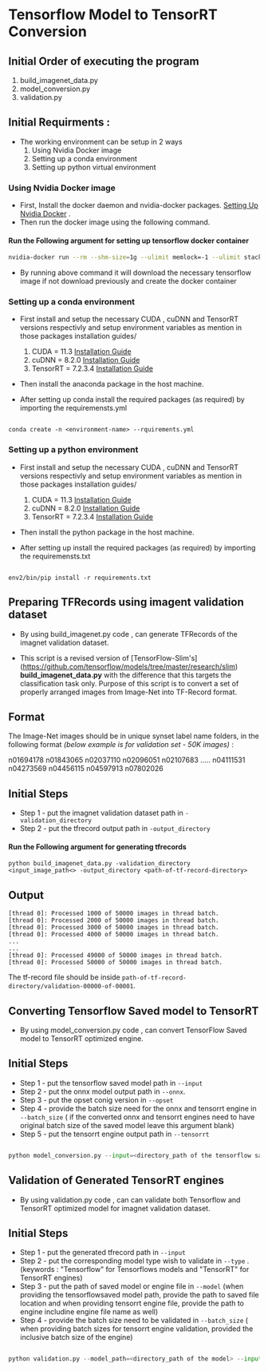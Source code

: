 # **Tensorflow Model to TensorRT Conversion**
## **Initial Order of executing the program**
<ol>
<li>build_imagenet_data.py</li>
<li>model_conversion.py</li>
<li>validation.py</li>
</ol>


## Initial Requirments :

* The working environment can be setup in 2 ways
    <ol>
    <li>Using Nvidia Docker image
    <li>Setting up a conda environment
    <li>Setting up python virtual environment
    </ol>



### Using Nvidia Docker image

* First, Install the docker daemon and nvidia-docker packages. [Setting Up Nvidia Docker](https://docs.nvidia.com/datacenter/cloud-native/container-toolkit/install-guide.html) .
* Then run the docker image using the following command.


#### Run the Following argument for setting up tensorflow docker container
```bash
nvidia-docker run --rm --shm-size=1g --ulimit memlock=-1 --ulimit stack=67108864 -it -p 8880:8880 -v <host drive assests path>:/data  -v <host drive workspace path>:/space --name TFTRT nvcr.io/nvidia/tensorflow:21.04-tf2-py3 
```

* By running above command it will download the necessary tensorflow image if not download previously and create the docker container



### Setting up a conda environment

* First install and setup the necessary CUDA , cuDNN and TensorRT versions respectivly and setup environment variables as mention in those packages installation guides/

    <ol> 
    <li>CUDA = 11.3 <a href="https://docs.nvidia.com/cuda/cuda-installation-guide-linux/">Installation Guide </a>
    <li>cuDNN = 8.2.0 <a href="https://docs.nvidia.com/cuda/cuda-installation-guide-linux/">Installation Guide </a>
    <li>TensorRT = 7.2.3.4 <a href="https://docs.nvidia.com/deeplearning/tensorrt/install-guide/index.html#installing-tar">Installation Guide </a>
    </ol>

* Then install the anaconda package in the host machine.
* After setting up conda install the required packages (as required) by importing the requiremensts.yml 

```

conda create -n <environment-name> --rquirements.yml

```


### Setting up a python environment

* First install and setup the necessary CUDA , cuDNN and TensorRT versions respectivly and setup environment variables as mention in those packages installation guides/

    <ol> 
    <li>CUDA = 11.3 <a href="https://docs.nvidia.com/cuda/cuda-installation-guide-linux/">Installation Guide </a>
    <li>cuDNN = 8.2.0 <a href="https://docs.nvidia.com/cuda/cuda-installation-guide-linux/">Installation Guide </a>
    <li>TensorRT = 7.2.3.4 <a href="https://docs.nvidia.com/deeplearning/tensorrt/install-guide/index.html#installing-tar">Installation Guide </a>
    </ol>

* Then install the python package in the host machine.
* After setting up install the required packages (as required) by importing the requiremensts.txt 

```

env2/bin/pip install -r requirements.txt

```




## **Preparing TFRecords using imagent validation dataset**

* By using build_imagenet.py  code , can generate TFRecords of the imagnet validation dataset.

* This script is a revised version of [TensorFlow-Slim's] (https://github.com/tensorflow/models/tree/master/research/slim) **build_imagenet_data.py** with the difference that this targets the classification task only. Purpose of this script is to convert a set of properly arranged images from Image-Net into TF-Record format.


## Format

The Image-Net images should be in unique synset label name folders, in the following format *(below example is for validation set - 50K images)* :

n01694178  n01843065  n02037110  n02096051  n02107683   ..... n04111531  n04273569  n04456115  n04597913  n07802026


## Initial Steps
* Step 1 - put the imagnet validation dataset path in ```-validation_directory```
* Step 2 - put the tfrecord output path in ```-output_directory``` 


#### Run the Following argument for generating tfrecords

```
python build_imagenet_data.py -validation_directory <input_image_path<> -output_directory <path-of-tf-record-directory>

```

## Output

```
[thread 0]: Processed 1000 of 50000 images in thread batch.
[thread 0]: Processed 2000 of 50000 images in thread batch.
[thread 0]: Processed 3000 of 50000 images in thread batch.
[thread 0]: Processed 4000 of 50000 images in thread batch.
...
...
[thread 0]: Processed 49000 of 50000 images in thread batch.
[thread 0]: Processed 50000 of 50000 images in thread batch.
```

The tf-record file should be inside `path-of-tf-record-directory/validation-00000-of-00001`.




## **Converting Tensorflow Saved model to TensorRT**

* By using model_conversion.py  code , can convert TensorFlow Saved model to TensorRT optimized engine.

## Initial Steps
* Step 1 - put the tensorflow saved model path in ```--input```
* Step 2 - put the onnx model output path in ```--onnx```. 
* Step 3 - put the opset conig version in ```--opset```
* Step 4 - provide the batch size need for the onnx and tensorrt engine in ```--batch_size``` ( if the converted onnx and tensorrt engines need to have original batch size of the saved model leave this argument blank)
* Step 5 - put the tensorrt engine output path in ```--tensorrt```

``` Python

python model_conversion.py --input=<directory_path of the tensorflow saved model> --onnx=<output path of onnx model> --opset=<opset config version> --batch_size=<size of the batch> --tensorrt=<output path of tensorrt engine>

```




## **Validation of Generated TensorRT engines**

* By using validation.py  code , can can validate both Tensorflow and TensorRT optimized model for imagnet validation dataset.


## Initial Steps
* Step 1 - put the generated tfrecord path in ```--input```
* Step 2 - put the corresponding model type wish to validate in ```--type``` . (keywords : "Tensorflow" for Tensorflows models and "TensorRT" for TensorRT engines)
* Step 3 - put the path of saved model or engine file in ```--model``` (when providing the tensorflowsaved model path, provide the path to saved file location and when providing tensorrt engine file, provide the path to engine includine engine file name as well)
* Step 4 - provide the batch size need to be validated in ```--batch_size``` ( when providing batch sizes for tensorrt engine validation, provided the inclusive batch size of the engine)


``` Python

python validation.py --model_path=<directory_path of the model> --input=<tfrecords path> --type=<model_type> --batch_size=<size of the batch>

```